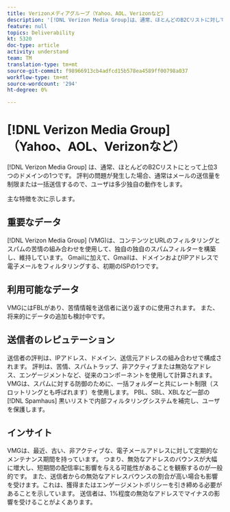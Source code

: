 ```yaml
---
title: Verizonメディアグループ（Yahoo、AOL、Verizonなど）
description: '[!DNL Verizon Media Group]は、通常、ほとんどのB2Cリストに対して上位3つのドメインの1つです。 評判の問題が発生した場合、通常はメールの送信量を制限または一括送信するので、ユーザは多少独自の動作をします。'
feature: null
topics: Deliverability
kt: 5320
doc-type: article
activity: understand
team: TM
translation-type: tm+mt
source-git-commit: f98966913cb4adfcd15b578ea4589ff00798a037
workflow-type: tm+mt
source-wordcount: '294'
ht-degree: 0%

---
```



# [!DNL Verizon Media Group] （Yahoo、AOL、Verizonなど）

[!DNL Verizon Media Group] は、通常、ほとんどのB2Cリストにとって上位3つのドメインの1つです。 評判の問題が発生した場合、通常はメールの送信量を制限または一括送信するので、ユーザは多少独自の動作をします。

主な特徴を次に示します。

## 重要なデータ

[!DNL Verizon Media Group] (VMG)は、コンテンツとURLのフィルタリングとスパムの苦情の組み合わせを使用して、独自の独自のスパムフィルターを構築し、維持しています。 Gmailに加えて、Gmailは、ドメインおよびIPアドレスで電子メールをフィルタリングする、初期のISPの1つです。

## 利用可能なデータ

VMGにはFBLがあり、苦情情報を送信者に送り返すのに使用されます。 また、将来的にデータの追加も検討中です。

## 送信者のレピュテーション

送信者の評判は、IPアドレス、ドメイン、送信元アドレスの組み合わせで構成されます。 評判は、苦情、スパムトラップ、非アクティブまたは無効なアドレス、エンゲージメントなど、従来のコンポーネントを使用して計算されます。 VMGは、スパムに対する防御のために、一括フォルダーと共にレート制限（スロットリングとも呼ばれます）を使用します。 PBL、SBL、XBLなど一部の [!DNL Spamhaus] 黒いリストで内部フィルタリングシステムを補完し、ユーザを保護します。

## インサイト

VMGは、最近、古い、非アクティブな、電子メールアドレスに対して定期的なメンテナンス期間を持っています。 つまり、無効なアドレスのバウンスが大幅に増大し、短期間の配信率に影響を与える可能性があることを観察するのが一般的です。 また、送信者からの無効なアドレスバウンスの割合が高い場合も影響を受けます。これは、獲得またはエンゲージメントポリシーを引き締める必要があることを示しています。 送信者は、1%程度の無効なアドレスでマイナスの影響を受けることがよくあります。
